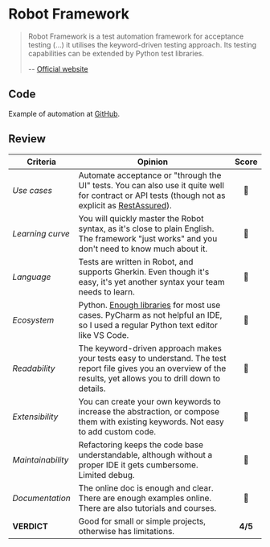 # Robot Framework

> Robot Framework is a test automation framework for acceptance testing (…) it utilises the keyword-driven testing approach. Its testing capabilities can be extended by Python test libraries.
>
> -- [Official website](http://robotframework.org/)

## Code

Example of automation at [GitHub](https://github.com/dialex/start-testing/tree/master/code/framework/).

## Review

| Criteria        | Opinion                                                      | Score |
| --------------- | ------------------------------------------------------------ | :---: |
| _Use cases_       | Automate acceptance or "through the UI" tests. You can also use it quite well for contract or API tests (though not as explicit as [RestAssured](http://rest-assured.io/)). | 🥈     |
| _Learning curve_  | You will quickly master the Robot syntax, as it's close to plain English. The framework "just works" and you don't need to know much about it. | 🥇     |
| _Language_        | Tests are written in Robot, and supports Gherkin. Even though it's easy, it's yet another syntax your team needs to learn. | 🥈     |
| _Ecosystem_       | Python. [Enough libraries](https://github.com/fkromer/awesome-robotframework/blob/master/README.md) for most use cases. PyCharm as not helpful an IDE, so I used a regular Python text editor like VS Code. | 🥈     |
| _Readability_     | The keyword-driven approach makes your tests easy to understand. The test report file gives you an overview of the results, yet allows you to drill down to details. | 🥇     |
| _Extensibility_   | You can create your own keywords to increase the abstraction, or compose them with existing keywords. Not easy to add custom code. | 🥈     |
| _Maintainability_ | Refactoring keeps the code base understandable, although without a proper IDE it gets cumbersome. Limited debug. | 🥈     |
| _Documentation_   | The online doc is enough and clear. There are enough examples online. There are also tutorials and courses. | 🥈     |
| **VERDICT**   | Good for small or simple projects, otherwise has limitations. | **4/5** |
